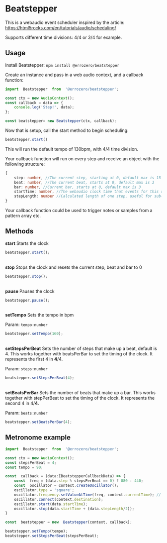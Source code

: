 # Beatstepper
This is a webaudio event scheduler inspired by the article:
https://html5rocks.com/en/tutorials/audio/scheduling/

Supports different time divisions: 4/4 or 3/4 for example.

## Usage
Install Beatstepper:
`npm install @errozero/beatstepper`

Create an instance and pass in a web audio context, and a callback function:

```javascript
import  Beatstepper  from  '@errozero/beatstepper';

const ctx = new AudioContext();
const callback = data => {
	console.log('Step!', data);
};

const beatstepper= new Beatstepper(ctx, callback);
```

Now that is setup, call the start method to begin scheduling:
```javascript
beatstepper.start()
```

This will run the default tempo of 130bpm, with 4/4 time division.

Your callback function will run on every step and receive an object with the following structure:
```typescript
{
	step: number, //The current step, starting at 0, default max is 15
	beat: number, //The current beat, starts at 0, default max is 3
	bar: number, //Current bar, starts at 0, default max is 3
	startTime: number, //The webaudio clock time that events for this step should start
	stepLength: number //Calculated length of one step, useful for sub-step timing
}
```


Your callback function could be used to trigger notes or samples from a pattern array etc.

## Methods
**start**
Starts the clock
```javascript
beatstepper.start();
```
\
**stop**
Stops the clock and resets the current step, beat and bar to 0
```javascript
beatstepper.stop();
```
\
**pause**
Pauses the clock
```javascript
beatstepper.pause();
```
\
**setTempo**
Sets the tempo in bpm

Param: `tempo:number`
```javascript
beatstepper.setTempo(160);
```
  \
**setStepsPerBeat**
Sets the number of steps that make up a beat, default is 4.
This works together with beatsPerBar to set the timing of the clock.
It represents the first 4 in **4**/4.

Param: `steps:number`
```javascript
beatstepper.setStepsPerBeat(4);
```
\
**setBeatsPerBar**
Sets the number of beats that make up a bar.
This works together with stepPerBeat to set the timing of the clock.
It represents the second 4 in 4/**4**.

Param: `beats:number`
```javascript
beatstepper.setBeatsPerBar(4);
```
## Metronome example
```javascript
import  Beatstepper  from  '@errozero/beatstepper';

const ctx = new AudioContext();
const stepsPerBeat = 4;
const tempo = 90;

const  callback = (data:IBeatstepperCallbackData) => {
	const  freq = (data.step % stepsPerBeat == 0) ? 880 : 440;
	const  oscillator = context.createOscillator();
	oscillator.type = 'square';
	oscillator.frequency.setValueAtTime(freq, context.currentTime); // value in hertz
	oscillator.connect(context.destination);
	oscillator.start(data.startTime);
	oscillator.stop(data.startTime + (data.stepLength/2));
}

const  beatstepper = new  Beatstepper(context, callback);

beatstepper.setTempo(tempo);
beatstepper.setStepsPerBeat(stepsPerBeat);
```
